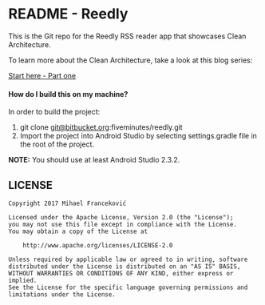 # README - Reedly #

This is the Git repo for the Reedly RSS reader app that showcases Clean Architecture.

To learn more about the Clean Architecture, take a look at this blog series:

[Start here - Part one](http://five.agency/android-architecture-part-1-every-new-beginning-is-hard/)

#### How do I build this on my machine? ####

In order to build the project:

1. git clone git@bitbucket.org:fiveminutes/reedly.git
2. Import the project into Android Studio by selecting settings.gradle file in the root of the project.

**NOTE:** You should use at least Android Studio 2.3.2.




## LICENSE

    Copyright 2017 Mihael Franceković

    Licensed under the Apache License, Version 2.0 (the "License");
    you may not use this file except in compliance with the License.
    You may obtain a copy of the License at

        http://www.apache.org/licenses/LICENSE-2.0

    Unless required by applicable law or agreed to in writing, software
    distributed under the License is distributed on an "AS IS" BASIS,
    WITHOUT WARRANTIES OR CONDITIONS OF ANY KIND, either express or implied.
    See the License for the specific language governing permissions and
    limitations under the License.